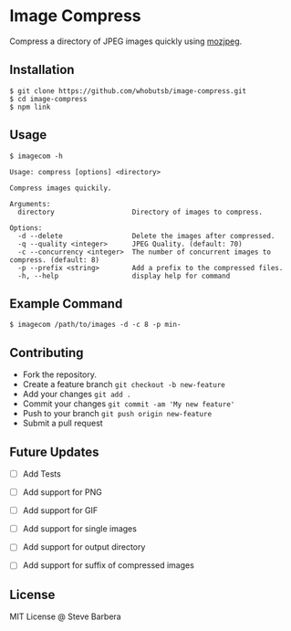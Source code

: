 # Image Compress

Compress a directory of JPEG images quickly using [mozjpeg](https://github.com/imagemin/mozjpeg-bin).

## Installation

```
$ git clone https://github.com/whobutsb/image-compress.git
$ cd image-compress
$ npm link
```

## Usage

```
$ imagecom -h

Usage: compress [options] <directory>

Compress images quickily.

Arguments:
  directory                   Directory of images to compress.

Options:
  -d --delete                 Delete the images after compressed.
  -q --quality <integer>      JPEG Quality. (default: 70)
  -c --concurrency <integer>  The number of concurrent images to compress. (default: 8)
  -p --prefix <string>        Add a prefix to the compressed files.
  -h, --help                  display help for command
```

## Example Command

``` 
$ imagecom /path/to/images -d -c 8 -p min- 
```

## Contributing

- Fork the repository. 
- Create a feature branch `git checkout -b new-feature`
- Add your changes `git add .`
- Commit your changes `git commit -am 'My new feature'`
- Push to your branch `git push origin new-feature`
- Submit a pull request

## Future Updates

- [ ] Add Tests
- [ ] Add support for PNG
- [ ] Add support for GIF
- [ ] Add support for single images
- [ ] Add support for output directory
- [ ] Add support for suffix of compressed images


## License

MIT License @ Steve Barbera
